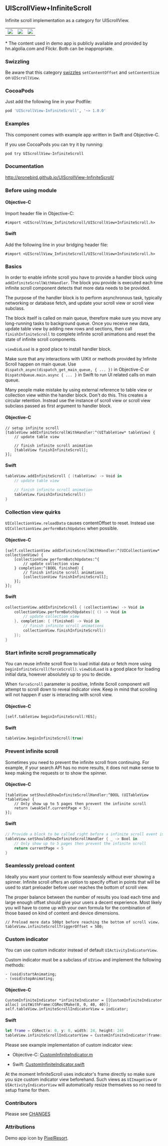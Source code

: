 ## UIScrollView+InfiniteScroll

Infinite scroll implementation as a category for UIScrollView.

<table>
    <tr>
        <td>
            <img src="https://raw.githubusercontent.com/pronebird/UIScrollView-InfiniteScroll/master/README%20images/InfiniteScroll1.gif">
        </td>
        <td>
            <img src="https://raw.githubusercontent.com/pronebird/UIScrollView-InfiniteScroll/master/README%20images/InfiniteScroll2.gif">
        </td>
        <td>
            <img src="https://raw.githubusercontent.com/pronebird/UIScrollView-InfiniteScroll/master/README%20images/InfiniteScroll3.gif">
        </td>
    </tr>
</table>

\* The content used in demo app is publicly available and provided by hn.algolia.com and Flickr. Both can be inappropriate.

### Swizzling

Be aware that this category [swizzles](http://nshipster.com/method-swizzling/) `setContentOffset` and `setContentSize` on `UIScrollView`.

### CocoaPods

Just add the following line in your Podfile:

```ruby
pod 'UIScrollView-InfiniteScroll', '~> 1.0.0'
```

### Examples

This component comes with example app written in Swift and Objective-C.

If you use CocoaPods you can try it by running:

```bash
pod try UIScrollView-InfiniteScroll
```

### Documentation

http://pronebird.github.io/UIScrollView-InfiniteScroll/

### Before using module

#### Objective-C

Import header file in Objective-C:

```objc
#import <UIScrollView_InfiniteScroll/UIScrollView+InfiniteScroll.h>
```

#### Swift

Add the following line in your bridging header file: 

```objc
#import <UIScrollView_InfiniteScroll/UIScrollView+InfiniteScroll.h>
```

### Basics

In order to enable infinite scroll you have to provide a handler block using `addInfiniteScrollWithHandler`. The block you provide is executed each time infinite scroll component detects that more data needs to be provided.

The purpose of the handler block is to perform asynchronous task, typically networking or database fetch, and update your scroll view or scroll view subclass. 

The block itself is called on main queue, therefore make sure you move any long-running tasks to background queue. Once you receive new data, update table view by adding new rows and sections, then call `finishInfiniteScroll` to complete infinite scroll animations and reset the state of infinite scroll components.

`viewDidLoad` is a good place to install handler block.

Make sure that any interactions with UIKit or methods provided by Infinite Scroll happen on main queue. Use `dispatch_async(dispatch_get_main_queue, { ... })` in Objective-C or `DispatchQueue.main.async { ... }` in Swift to run UI related calls on main queue.

Many people make mistake by using external reference to table view or collection view within the handler block. Don't do this. This creates a circular retention. Instead use the instance of scroll view or scroll view subclass passed as first argument to handler block.

#### Objective-C

```objc
// setup infinite scroll
[tableView addInfiniteScrollWithHandler:^(UITableView* tableView) {
    // update table view
    
    // finish infinite scroll animation
    [tableView finishInfiniteScroll];
}];
```

#### Swift

```swift
tableView.addInfiniteScroll { (tableView) -> Void in
    // update table view
            
    // finish infinite scroll animation
    tableView.finishInfiniteScroll()
}
```

### Collection view quirks

`UICollectionView.reloadData` causes contentOffset to reset. Instead use `UICollectionView.performBatchUpdates` when possible.

#### Objective-C

```objc
[self.collectionView addInfiniteScrollWithHandler:^(UICollectionView* collectionView) {    
    [collectionView performBatchUpdates:^{
        // update collection view
    } completion:^(BOOL finished) {
        // finish infinite scroll animations
        [collectionView finishInfiniteScroll];
    }];
}];
```

#### Swift

```swift
collectionView.addInfiniteScroll { (collectionView) -> Void in
    collectionView.performBatchUpdates({ () -> Void in
        // update collection view
    }, completion: { (finished) -> Void in
        // finish infinite scroll animations
        collectionView.finishInfiniteScroll()
    });
}
```

### Start infinite scroll programmatically

You can reuse infinite scroll flow to load initial data or fetch more using `beginInfiniteScroll(forceScroll)`. `viewDidLoad` is a good place for loading initial data, however absolutely up to you to decide.

When `forceScroll` parameter is positive, Infinite Scroll component will attempt to scroll down to reveal indicator view. Keep in mind that scrolling will not happen if user is interacting with scroll view.

#### Objective-C

```objc
[self.tableView beginInfiniteScroll:YES];
```

#### Swift

```swift
tableView.beginInfiniteScroll(true)
```

### Prevent infinite scroll

Sometimes you need to prevent the infinite scroll from continuing. For example, if your search API has no more results, it does not make sense to keep making the requests or to show the spinner.

#### Objective-C

```objc
[tableView setShouldShowInfiniteScrollHandler:^BOOL (UITableView *tableView) {
    // Only show up to 5 pages then prevent the infinite scroll
    return (weakSelf.currentPage < 5);
}];
```

#### Swift

```swift
// Provide a block to be called right before a infinite scroll event is triggered.  Return YES to allow or NO to prevent it from triggering.
tableView.setShouldShowInfiniteScrollHandler { _ -> Bool in
    // Only show up to 5 pages then prevent the infinite scroll
    return currentPage < 5 
}
```

### Seamlessly preload content

Ideally you want your content to flow seamlessly without ever showing a spinner. Infinite scroll offers an option to specify offset in points that will be used to start preloader before user reaches the bottom of scroll view. 

The proper balance between the number of results you load each time and large enough offset should give your users a decent experience. Most likely you will have to come up with your own formula for the combination of those based on kind of content and device dimensions.

```objc
// Preload more data 500pt before reaching the bottom of scroll view.
tableView.infiniteScrollTriggerOffset = 500;
```

### Custom indicator

You can use custom indicator instead of default `UIActivityIndicatorView`.

Custom indicator must be a subclass of `UIView` and implement the following methods:

```objc
- (void)startAnimating;
- (void)stopAnimating;
```

#### Objective-C

```objc
CustomInfiniteIndicator *infiniteIndicator = [[CustomInfiniteIndicator alloc] initWithFrame:CGRectMake(0, 0, 40, 40)];
self.tableView.infiniteScrollIndicatorView = indicator;
```

#### Swift

```swift
let frame = CGRect(x: 0, y: 0, width: 24, height: 24)
tableView.infiniteScrollIndicatorView = CustomInfiniteIndicator(frame: frame)
```

Please see example implementation of custom indicator view:

* Objective-C: [CustomInfiniteIndicator.m](https://github.com/pronebird/UIScrollView-InfiniteScroll/blob/master/InfiniteScrollViewDemo/CustomInfiniteIndicator.m)

* Swift: [CustomInfiniteIndicator.swift](https://github.com/pronebird/UIScrollView-InfiniteScroll/blob/master/InfiniteScrollViewDemoSwift/CustomInfiniteIndicator.swift)

At the moment InfiniteScroll uses indicator's frame directly so make sure you size custom indicator view beforehand. Such views as `UIImageView` or `UIActivityIndicatorView` will automatically resize themselves so no need to setup frame for them.


### Contributors

Please see [CHANGES](https://github.com/pronebird/UIScrollView-InfiniteScroll/blob/master/CHANGES)

### Attributions

Demo app icon by [PixelResort](http://appicontemplate.com/ios8/).
